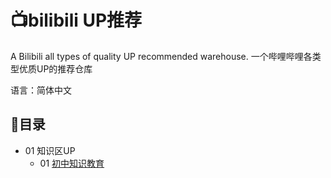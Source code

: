 # 📺bilibili UP推荐
A Bilibili all types of quality UP recommended warehouse.
一个哔哩哔哩各类型优质UP的推荐仓库

语言：简体中文

## 📑目录
- 01 知识区UP
  - 01 [初中知识教育](知识区UP/初中知识教育.md)
